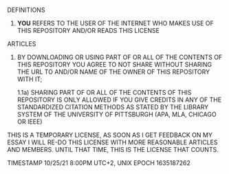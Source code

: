 DEFINITIONS
1) **YOU** REFERS TO THE USER OF THE INTERNET WHO MAKES USE OF THIS REPOSITORY AND/OR READS THIS LICENSE

ARTICLES
1) BY DOWNLOADING OR USING PART OF OR ALL OF THE CONTENTS OF THIS REPOSITORY YOU AGREE TO NOT SHARE WITHOUT SHARING THE URL TO AND/OR NAME OF THE OWNER OF THIS REPOSITORY WITH IT;

    1.1a) SHARING PART OF OR ALL OF THE CONTENTS OF THIS REPOSITORY IS ONLY ALLOWED IF YOU GIVE CREDITS IN ANY OF THE STANDARDIZED CITATION METHODS AS STATED BY THE LIBRARY SYSTEM OF THE UNIVERSITY OF PITTSBURGH (APA, MLA, CHICAGO OR IEEE)


THIS IS A TEMPORARY LICENSE, AS SOON AS I GET FEEDBACK ON MY ESSAY I WILL RE-DO THIS LICENSE WITH MORE REASONABLE ARTICLES AND MEMBERS. UNTIL THAT TIME, THIS IS THE LICENSE THAT COUNTS.

TIMESTAMP 10/25/21 8:00PM UTC+2, UNIX EPOCH 1635187262

